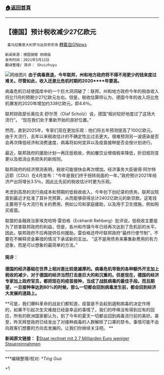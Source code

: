 ###  [:house:返回首頁](https://github.com/ourhimalayas/txt)
---

## 【德国】预计税收减少27亿欧元
` 喜马拉雅意大利罗马达芬奇农场` [轉載自GNews](https://gnews.org/zh-hans/1243050/)

```
新闻来源：德国镜报 网络版  
发布时间：2021年5月12日
翻译整理/ 简评： Shuizhuyu
```

![]()![](https://gnews.org/wp-content/uploads/2021/04/493bfb0d70a451aff59c927ce8239413.jpg)网络图片
**由于病毒衰退，今年联邦，州和地方政府将不得不用更少的钱来度过难关。****尽管如此，收入还是比危机时期的****2020****年要高。**

病毒危机已经使国库中的一个巨大洞洞破了：联邦，州和地方政府今年的税收收入将比11月的预期少27亿欧元左右。但是，税收估算师认为，德国今年的收入将比危机爆发的2020年增加约338亿欧元，即4.6％。

联邦财政部长奥拉夫·舒尔茨（Olaf Scholz）说，德国“相对较好地度过了这场大流行”。 “现在我们处于重新开始的良好位置。”

然而，直到2025年，专家们现在更加乐观：他们将五年预测提高了100亿欧元。由于大流行，去年以来税收估计的不确定性比过去更大。很难预测另一波感染是否会再次降低经济和消费速度，病毒将如何变异以及疫苗接种是否会按计划进行。

最近，联邦政府的援助计划一再压低税收，例如餐饮业增值税率降低，折旧规则变更以及抵消业务损失的新规则。

联邦政府的经济预测表明，税收可能很快会再次增加。经济事务大臣彼得·阿尔特迈耶（CDU）在4月宣布：“今年是我们终于扭转局面的一年。”政府预计2021年经济产出将增长3.5％，因此比先前的税收估计时更为乐观。

考虑到高昂的流行病成本和预期的低税收收入，今年创下创纪录的债务。联邦议院直到最近才批准了其补充预算，从而能够获得总计2402亿欧元的新贷款。这笔钱主要用于与大流行有关的费用，例如公司和家庭援助，以及用于卫生措施，例如购买疫苗。

联盟的金融政治家埃克哈特·雷伯格（Eckhardt Rehberg）批评说，低税收主要是为了损害联邦政府的利益，但是，各州和市镇今年已经再次达到了危机前的水平。因此，联邦政府不应再提供任何援助。雷伯格还呼吁联邦政府“最终行使节制”，不要在不解释资金筹措的情况下承诺新的支出。 “这不是用债务来筹集新费用的有力迹象，而是可以想象的最简单的方法。”

#### **简评：**

**德国的经济基础在世界上相对是比较是雄厚的。病毒危机导致的各种额外开支加上税收的减少，对于德国的经济当然打击是巨大的和沉重的。但是现在，德国的经济专家加上政府官员，都把现在的疫苗接种，当成了战胜病毒的最佳手段。而且期望，一旦接种率达到80%的时候，那么一切都会回到病毒发生前，都会回到经济大发展的道路上。**

**可是，我们爆料革命的战友们都知道，疫苗是不会起到遏制病毒的决定作用的，如果不引起次生灾难就已经是幸运的事情了。我们的呼唤没有得到应有的回应，所有的欧洲国家都认为，到了今年的夏天一切都会回到病毒流行前的美好。甚至，昨天拜登政府已经发出了对接种病毒的人群解除了口罩的禁令。事情可能不会向政客们想要的方向去发展的。让我们你继续关注吧。 **

**新闻原文链接：**
🔗[Staat rechnet mit 2,7 Milliarden Euro weniger Steuereinnahmen](https://www.spiegel.de/wirtschaft/soziales/staat-rechnet-mit-2-7-milliarden-euro-weniger-steuereinnahmen-a-5a499759-0be4-40b1-bcf7-bf441a511907)

* * *

***编辑整理/校对: **Ting Guo*

+1
